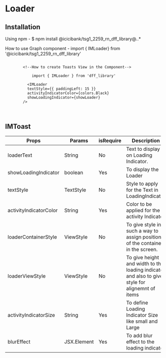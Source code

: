 # Loader

## Installation

Using npm -
$ npm install @icicibank/tsg1_2259_rn_dff_library@*.*.*

How to use Graph component -
import { IMLoader} from '@icicibank/tsg1_2259_rn_dff_library'

```JSX

        <!--How to create Toasts View in the Component-->

            import { IMLoader } from 'dff_library'

          <IMLoader
          textStyle={{ paddingLeft: 15 }}
          activityIndicatorColor={colors.Black}
          showLoadingIndicator={showLoader}
        />
```

<br/>

## IMToast

| Props                  | Params      | isRequire | Description                                                                                     |
| ---------------------- | ----------- | --------- | ----------------------------------------------------------------------------------------------- |
| loaderText             | String      | No        | Text to display on Loading Indicator.                                                           |
| showLoadingIndicator   | boolean     | Yes       | To display the Loader                                                                           |
| textStyle              | TextStyle   | No        | Style to apply for the Text in LoadingIndicator                                                 |
| activityIndicatorColor | String      | Yes       | Color to be applied for the activity Indicator                                                  |
| loaderContainerStyle   | ViewStyle   | No        | To give style in such a way to assign position of the container in the screen.                  |
| loaderViewStyle        | ViewStyle   | No        | To give height and width to the loading indicator and also to give style for alignemnt of items |
| activityIndicatorSize  | String      | Yes       | To define Loading Indicator Size like small and Large                                           |
| blurEffect             | JSX.Element | Yes       | To add blur effect to the loading indicator                                                     |

<br/>
<br/>
